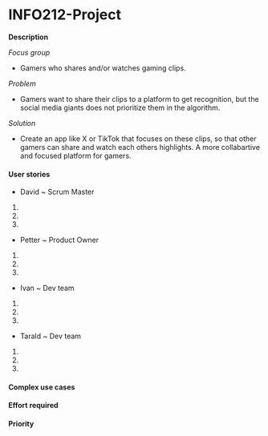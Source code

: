 # INFO212-Project

**Description**

*Focus group*
- Gamers who shares and/or watches gaming clips.

*Problem*
- Gamers want to share their clips to a platform to get recognition, but the social media giants does not prioritize them in the algorithm.

*Solution*
- Create an app like X or TikTok that focuses on these clips, so that other gamers can share and watch each 
others highlights. A more collabartive and focused platform for gamers.

#### User stories

- David ~ Scrum Master
1. 
2. 
3. 

- Petter ~ Product Owner
1. 
2. 
3. 

- Ivan ~ Dev team
1. 
2. 
3. 

- Tarald ~ Dev team
1. 
2. 
3. 


#### Complex use cases

#### Effort required

#### Priority
